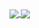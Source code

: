 <a href="https://github.com/anuraghazra/github-readme-stats">
  <img align="center" src="https://github-readme-stats.vercel.app/api?username=itscevinsam&theme=algolia&count_private=true&show_icons=true&include_all_commits=true&hide_border=true&hide_title=true" />
</a>
<a href="https://github.com/anuraghazra/github-readme-stats">
  <img align="center" src="https://github-readme-stats.vercel.app/api/top-langs/?username=itscevinsam&theme=algolia&layout=compact&langs_count=5&hide_title=true&hide_border=true" />
</a>
